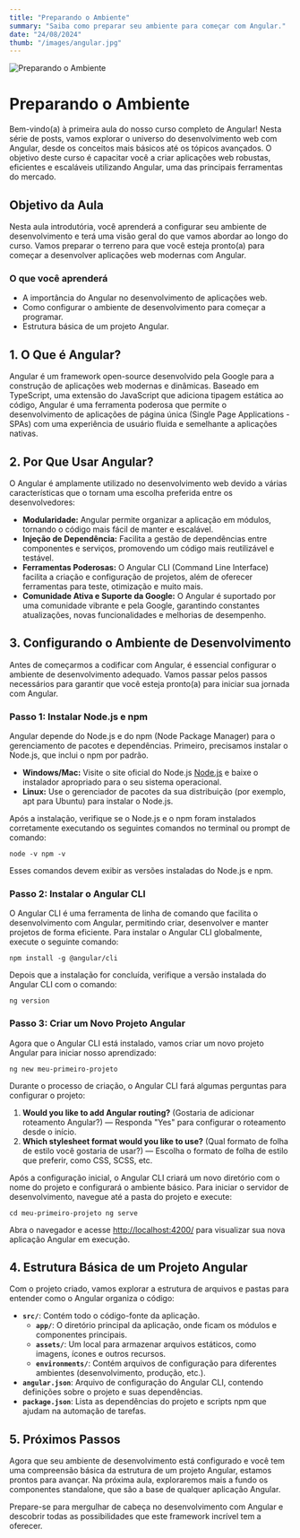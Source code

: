 ```yaml
---
title: "Preparando o Ambiente"
summary: "Saiba como preparar seu ambiente para começar com Angular."
date: "24/08/2024"
thumb: "/images/angular.jpg"
---
```


![Preparando o Ambiente](/images/angular.jpg "Preparando o Ambiente")

# Preparando o Ambiente

Bem-vindo(a) à primeira aula do nosso curso completo de Angular! Nesta série de posts, vamos explorar o universo do desenvolvimento web com Angular, desde os conceitos mais básicos até os tópicos avançados. O objetivo deste curso é capacitar você a criar aplicações web robustas, eficientes e escaláveis utilizando Angular, uma das principais ferramentas do mercado.

## Objetivo da Aula

Nesta aula introdutória, você aprenderá a configurar seu ambiente de desenvolvimento e terá uma visão geral do que vamos abordar ao longo do curso. Vamos preparar o terreno para que você esteja pronto(a) para começar a desenvolver aplicações web modernas com Angular.

### O que você aprenderá

- A importância do Angular no desenvolvimento de aplicações web.
- Como configurar o ambiente de desenvolvimento para começar a programar.
- Estrutura básica de um projeto Angular.

## 1. O Que é Angular?

Angular é um framework open-source desenvolvido pela Google para a construção de aplicações web modernas e dinâmicas. Baseado em TypeScript, uma extensão do JavaScript que adiciona tipagem estática ao código, Angular é uma ferramenta poderosa que permite o desenvolvimento de aplicações de página única (Single Page Applications - SPAs) com uma experiência de usuário fluida e semelhante a aplicações nativas.

## 2. Por Que Usar Angular?

O Angular é amplamente utilizado no desenvolvimento web devido a várias características que o tornam uma escolha preferida entre os desenvolvedores:

- **Modularidade:** Angular permite organizar a aplicação em módulos, tornando o código mais fácil de manter e escalável.
- **Injeção de Dependência:** Facilita a gestão de dependências entre componentes e serviços, promovendo um código mais reutilizável e testável.
- **Ferramentas Poderosas:** O Angular CLI (Command Line Interface) facilita a criação e configuração de projetos, além de oferecer ferramentas para teste, otimização e muito mais.
- **Comunidade Ativa e Suporte da Google:** O Angular é suportado por uma comunidade vibrante e pela Google, garantindo constantes atualizações, novas funcionalidades e melhorias de desempenho.

## 3. Configurando o Ambiente de Desenvolvimento

Antes de começarmos a codificar com Angular, é essencial configurar o ambiente de desenvolvimento adequado. Vamos passar pelos passos necessários para garantir que você esteja pronto(a) para iniciar sua jornada com Angular.

### Passo 1: Instalar Node.js e npm

Angular depende do Node.js e do npm (Node Package Manager) para o gerenciamento de pacotes e dependências. Primeiro, precisamos instalar o Node.js, que inclui o npm por padrão.

- **Windows/Mac:** Visite o site oficial do Node.js [Node.js](https://nodejs.org/) e baixe o instalador apropriado para o seu sistema operacional.
- **Linux:** Use o gerenciador de pacotes da sua distribuição (por exemplo, apt para Ubuntu) para instalar o Node.js.

Após a instalação, verifique se o Node.js e o npm foram instalados corretamente executando os seguintes comandos no terminal ou prompt de comando:

```
node -v npm -v
```

Esses comandos devem exibir as versões instaladas do Node.js e npm.

### Passo 2: Instalar o Angular CLI

O Angular CLI é uma ferramenta de linha de comando que facilita o desenvolvimento com Angular, permitindo criar, desenvolver e manter projetos de forma eficiente. Para instalar o Angular CLI globalmente, execute o seguinte comando:

```
npm install -g @angular/cli
```

Depois que a instalação for concluída, verifique a versão instalada do Angular CLI com o comando:

```
ng version
```

### Passo 3: Criar um Novo Projeto Angular

Agora que o Angular CLI está instalado, vamos criar um novo projeto Angular para iniciar nosso aprendizado:

```
ng new meu-primeiro-projeto
```

Durante o processo de criação, o Angular CLI fará algumas perguntas para configurar o projeto:

1. **Would you like to add Angular routing?** (Gostaria de adicionar roteamento Angular?) — Responda "Yes" para configurar o roteamento desde o início.
2. **Which stylesheet format would you like to use?** (Qual formato de folha de estilo você gostaria de usar?) — Escolha o formato de folha de estilo que preferir, como CSS, SCSS, etc.

Após a configuração inicial, o Angular CLI criará um novo diretório com o nome do projeto e configurará o ambiente básico. Para iniciar o servidor de desenvolvimento, navegue até a pasta do projeto e execute:

```
cd meu-primeiro-projeto ng serve
```

Abra o navegador e acesse [http://localhost:4200/](http://localhost:4200/) para visualizar sua nova aplicação Angular em execução.

## 4. Estrutura Básica de um Projeto Angular

Com o projeto criado, vamos explorar a estrutura de arquivos e pastas para entender como o Angular organiza o código:

- **`src/`**: Contém todo o código-fonte da aplicação.
  - **`app/`**: O diretório principal da aplicação, onde ficam os módulos e componentes principais.
  - **`assets/`**: Um local para armazenar arquivos estáticos, como imagens, ícones e outros recursos.
  - **`environments/`**: Contém arquivos de configuração para diferentes ambientes (desenvolvimento, produção, etc.).
- **`angular.json`**: Arquivo de configuração do Angular CLI, contendo definições sobre o projeto e suas dependências.
- **`package.json`**: Lista as dependências do projeto e scripts npm que ajudam na automação de tarefas.

## 5. Próximos Passos

Agora que seu ambiente de desenvolvimento está configurado e você tem uma compreensão básica da estrutura de um projeto Angular, estamos prontos para avançar. Na próxima aula, exploraremos mais a fundo os componentes standalone, que são a base de qualquer aplicação Angular.

Prepare-se para mergulhar de cabeça no desenvolvimento com Angular e descobrir todas as possibilidades que este framework incrível tem a oferecer.
